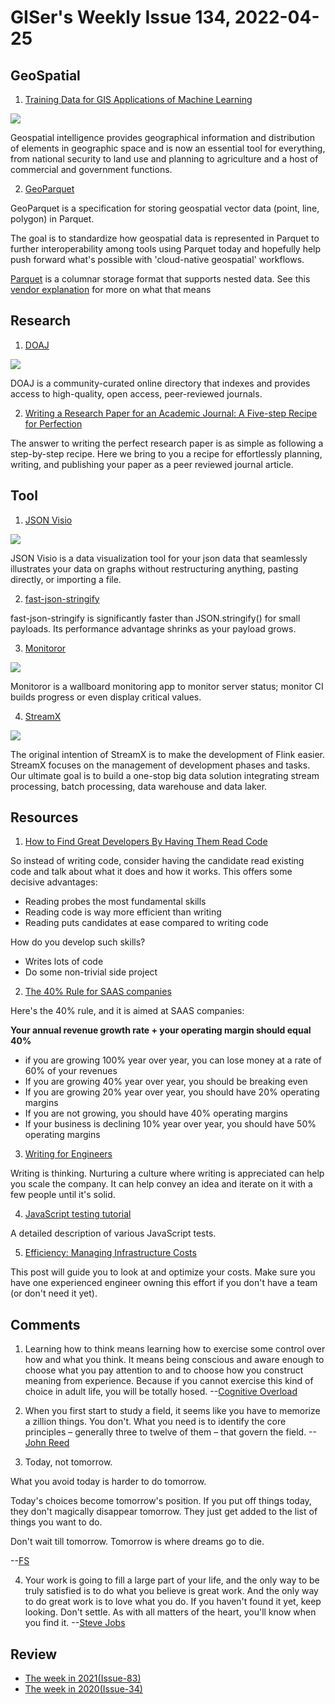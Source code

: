 # GISer's Weekly Issue 134, 2022-04-25

## GeoSpatial

1. [Training Data for GIS Applications of Machine Learning](https://www.geospatialworld.net/blogs/training-data-for-gis-applications-of-machine-learning/)

![](https://geospatialmedia.s3.amazonaws.com/wp-content/uploads/2020/08/GIS-Story-1-1024x576-864x486-1.jpg)

Geospatial intelligence provides geographical information and distribution of elements in geographic space and is now an essential tool for everything, from national security to land use and planning to agriculture and a host of commercial and government functions.

2. [GeoParquet](https://github.com/opengeospatial/geoparquet)

GeoParquet is a specification for storing geospatial vector data (point, line, polygon) in Parquet.

The goal is to standardize how geospatial data is represented in Parquet to further interoperability among tools using Parquet today and hopefully help push forward what's possible with 'cloud-native geospatial' workflows.

[Parquet](https://github.com/apache/parquet-format) is a columnar storage format that supports nested data. See this [vendor explanation](https://databricks.com/glossary/what-is-parquet) for more on what that means

## Research

1. [DOAJ](https://doaj.org/)

![](https://cdn.beekka.com/blogimg/asset/202108/bg2021082404.jpg)

DOAJ is a community-curated online directory that indexes and provides access to high-quality, open access, peer-reviewed journals.

2. [Writing a Research Paper for an Academic Journal: A Five-step Recipe for Perfection](https://www.aje.com/arc/writing-a-research-paper-for-an-academic-journal-a-five-step-recipe-for-perfection/)

The answer to writing the perfect research paper is as simple as following a step-by-step recipe. Here we bring to you a recipe for effortlessly planning, writing, and publishing your paper as a peer reviewed journal article.

## Tool

1. [JSON Visio](https://github.com/AykutSarac/jsonvisio.com)

![](https://github.com/AykutSarac/jsonvisio.com/raw/main/public/preview_2.png)

JSON Visio is a data visualization tool for your json data that seamlessly illustrates your data on graphs without restructuring anything, pasting directly, or importing a file.

2. [fast-json-stringify](https://github.com/fastify/fast-json-stringify)

fast-json-stringify is significantly faster than JSON.stringify() for small payloads. Its performance advantage shrinks as your payload grows.

3. [Monitoror](https://github.com/monitoror/monitoror)

![](https://img.hellogithub.com/i/GxQ8Tyi5W4bJ6mE.png)

Monitoror is a wallboard monitoring app to monitor server status; monitor CI builds progress or even display critical values.

4. [StreamX](https://github.com/streamxhub/streamx)

![](https://user-images.githubusercontent.com/13284744/142746863-856ef1cd-fa0e-4010-b359-c16ca2ad2fb7.png)

The original intention of StreamX is to make the development of Flink easier. StreamX focuses on the management of development phases and tasks. Our ultimate goal is to build a one-stop big data solution integrating stream processing, batch processing, data warehouse and data laker.

## Resources

1. [How to Find Great Developers By Having Them Read Code](https://freakingrectangle.com/2022/04/15/how-to-freaking-hire-great-developers/)

So instead of writing code, consider having the candidate read existing code and talk about what it does and how it works. This offers some decisive advantages:

- Reading probes the most fundamental skills
- Reading code is way more efficient than writing
- Reading puts candidates at ease compared to writing code

How do you develop such skills?

- Writes lots of code
- Do some non-trivial side project

2. [The 40% Rule for SAAS companies](https://avc.com/2015/02/the-40-rule/)

Here's the 40% rule, and it is aimed at SAAS companies:

**Your annual revenue growth rate + your operating margin should equal 40%**

- if you are growing 100% year over year, you can lose money at a rate of 60% of your revenues
- If you are growing 40% year over year, you should be breaking even
- If you are growing 20% year over year, you should have 20% operating margins
- If you are not growing, you should have 40% operating margins
- If your business is declining 10% year over year, you should have 50% operating margins

3. [Writing for Engineers](https://www.heinrichhartmann.com/posts/writing/)

Writing is thinking. Nurturing a culture where writing is appreciated can help you scale the company. It can help convey an idea and iterate on it with a few people until it's solid.

4. [JavaScript testing tutorial](https://wanago.io/courses/javascript-testing-tutorial/)

A detailed description of various JavaScript tests.

5. [Efficiency: Managing Infrastructure Costs](https://infraeng.dev/efficiency/)

This post will guide you to look at and optimize your costs. Make sure you have one experienced engineer owning this effort if you don't have a team (or don't need it yet).

## Comments

1. Learning how to think means learning how to exercise some control over how and what you think. It means being conscious and aware enough to choose what you pay attention to and to choose how you construct meaning from experience. Because if you cannot exercise this kind of choice in adult life, you will be totally hosed.
   --[Cognitive Overload](https://fs.blog/the-history-of-cognitive-overload/)

2. When you first start to study a field, it seems like you have to memorize a zillion things. You don't. What you need is to identify the core principles – generally three to twelve of them – that govern the field.
   --[John Reed](https://fs.blog/brain-food/april-17-2022/)

3. Today, not tomorrow.

What you avoid today is harder to do tomorrow.

Today's choices become tomorrow's position. If you put off things today, they don't magically disappear tomorrow. They just get added to the list of things you want to do.

Don't wait till tomorrow. Tomorrow is where dreams go to die.

--[FS](https://fs.blog/brain-food/april-17-2022/)

4. Your work is going to fill a large part of your life, and the only way to be truly satisfied is to do what you believe is great work. And the only way to do great work is to love what you do. If you haven't found it yet, keep looking. Don't settle. As with all matters of the heart, you'll know when you find it.
   --[Steve Jobs](https://www.brainyquote.com/quotes/steve_jobs_416859)

## Review

- [The week in 2021(Issue-83)](https://github.com/lkcozy/weekly/blob/master/docs/2021/issue-83.md)
- [The week in 2020(Issue-34)](https://github.com/lkcozy/weekly/blob/master/docs/2020/issue-34.md)
